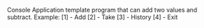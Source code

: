 Console Application template program that can add two
values and subtract.
Example:
[1] - Add
[2] - Take
[3] - History
[4] - Exit
